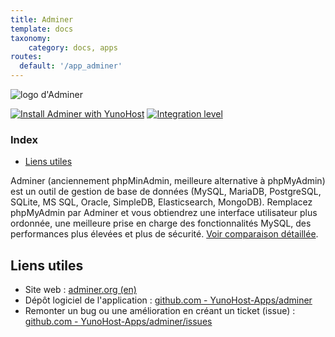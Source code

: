 ```yaml
---
title: Adminer
template: docs
taxonomy:
    category: docs, apps
routes:
  default: '/app_adminer'
---
```


![logo d'Adminer](image://adminer_logo.png?height=80)

[![Install Adminer with YunoHost](https://install-app.yunohost.org/install-with-yunohost.png)](https://install-app.yunohost.org/?app=adminer) [![Integration level](https://dash.yunohost.org/integration/adminer.svg)](https://dash.yunohost.org/appci/app/adminer)

### Index

- [Liens utiles](#liens-utiles)

Adminer (anciennement phpMinAdmin, meilleure alternative à phpMyAdmin) est un outil de gestion de base de données (MySQL, MariaDB, PostgreSQL, SQLite, MS SQL, Oracle, SimpleDB, Elasticsearch, MongoDB). Remplacez phpMyAdmin par Adminer et vous obtiendrez une interface utilisateur plus ordonnée, une meilleure prise en charge des fonctionnalités MySQL, des performances plus élevées et plus de sécurité. [Voir comparaison détaillée](https://www.adminer.org/en/phpmyadmin).

## Liens utiles

+ Site web : [adminer.org (en)](https://www.adminer.org/)
+ Dépôt logiciel de l'application : [github.com - YunoHost-Apps/adminer](https://github.com/YunoHost-Apps/adminer_ynh)
+ Remonter un bug ou une amélioration en créant un ticket (issue) : [github.com - YunoHost-Apps/adminer/issues](https://github.com/YunoHost-Apps/adminer_ynh/issues)
